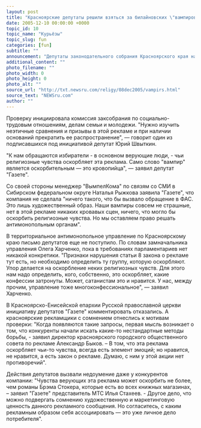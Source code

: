 ```yaml
---
layout: post
title: "Красноярские депутаты решили взяться за билайновских \"вампиров\""
date: 2005-12-10 00:00:00 +0000
topic_id: 10
topic_name: "Курьёзы"
topic_slug: fun
categories: [fun]
subtitle: ""
announcement: "Депутаты законодательного собрания Красноярского края направили в территориальное управление по антимонопольной политике требование проверить рекламный ролик нового тарифного плана сети \"Билайн\" \"Мобильные вампиры\" на предмет соответствия закону. Местные депутаты подозревают, что \"вампиры\" от \"Билайна\" оскорбляют религиозные чувства граждан, сообщает сегодня ГАЗЕТА.GZT.ru."
additional_content: ""
photo_filename: ""
photo_width: 0
photo_height: 0
photo_alt: ""
source_url: "http://txt.newsru.com/religy/08dec2005/vampirs.html"
source_text: "NEWSru.com"
author: ""
---
```

Проверку инициировала комиссия заксобрания по социально-трудовым отношениям, делам семьи и молодежи. "Нужно изучить неэтичные сравнения и призывы в этой рекламе и при наличии оснований прекратить ее распространение", &mdash; говорит один из подписавшихся под инициативой депутат Юрий Швыткин.

"К нам обращаются избиратели - в основном верующие люди, - чьи религиозные чувства оскорбляет эта реклама. Само слово "вампир" является оскорбительным &mdash; это кровопийца", &mdash; заявил депутат "Газете".

Со своей стороны менеджер "ВымпелКома" по связям со СМИ в Сибирском федеральном округе Наталья Рыжкова заявила "Газете", что компания не сделала "ничего такого, что бы вызвало обращение в ФАС. Это лишь художественный образ. Наши вампиры совсем не страшные, нет в этой рекламе никаких кровавых сцен, ничего, что могло бы оскорбить религиозные чувства. Но мы оставляем право решать антимонопольным органам".

В территориальное антимонопольное управление по Красноярскому краю письмо депутатов еще не поступило. По словам замначальника управления Олега Харченко, пока в требованиях парламентариев нет никакой конкретики. "Признаки нарушения статьи 8 закона о рекламе тут есть, но необходимо определить ту группу, которую оскорбляют. Упор делается на оскорбление неких религиозных чувств. Для этого нам надо определить, кого, собственно, это оскорбляет, какие конфессии затронуты. Может, сатанистам это и нравится. У нас, между прочим, управление тоже многоконфессиональное", &mdash; заявил Харченко.

В Красноярско-Енисейской епархии Русской православной церкви инициативу депутатов "Газете" комментировать отказались. А красноярские рекламщики с сомнением отнеслись к мотивам проверки: "Когда появляются такие запросы, первая мысль возникает о том, что конкуренты начали искать какие-то нестандартные методы борьбы, - заявил директор красноярского городского общественного совета по рекламе Александр Быков. – В том, что эта реклама оскорбляет чьи-то чувства, всегда есть элемент эмоций; но нравится, не нравится, а есть закон о рекламе. Думаю, с ним у этой акции нет противоречий".

Действия депутатов вызвали недоумение даже у конкурентов компании: "Чувства верующих эта реклама может оскорбить не более, чем романы Брэма Стокера, которые есть во всех книжных магазинах, – заявил "Газете" представитель МТС Илья Стахеев. - Другое дело, что можно подвергать сомнению художественную и маркетинговую ценность данного рекламного сообщения. Но согласитесь, с каким рекламным образом себя ассоциировать &mdash; это уже личное дело потребителя".
